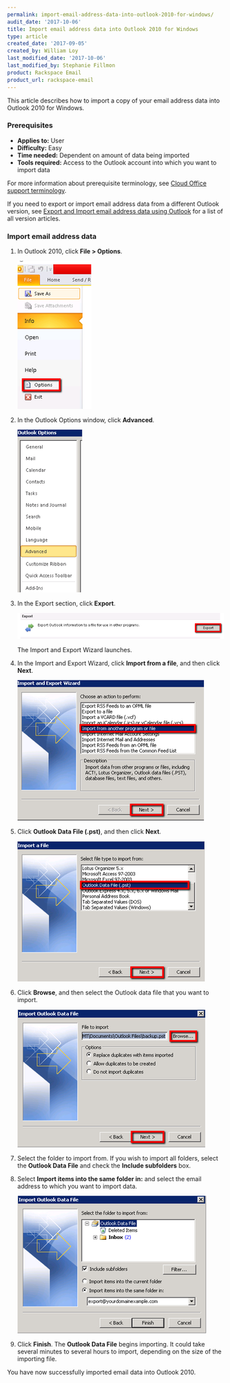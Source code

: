 ```yaml
---
permalink: import-email-address-data-into-outlook-2010-for-windows/
audit_date: '2017-10-06'
title: Import email address data into Outlook 2010 for Windows
type: article
created_date: '2017-09-05'
created_by: William Loy
last_modified_date: '2017-10-06'
last_modified_by: Stephanie Fillmon
product: Rackspace Email
product_url: rackspace-email
---
```


This article describes how to import a copy of your email address data into Outlook 2010 for Windows.

### Prerequisites

- **Applies to:** User
- **Difficulty:** Easy
- **Time needed:** Dependent on amount of data being imported
- **Tools required:**  Access to the Outlook account into which you want to import data

For more information about prerequisite terminology, see [Cloud Office support terminology](/support/how-to/cloud-office-support-terminology/).


If you need to export or import email address data from a different Outlook version, see [Export and Import email address data using Outlook](/support/how-to/export-and-import-email-address-data-using-outlook) for a list of all version articles.


### Import email address data

1. In Outlook 2010, click **File > Options**.

    ![](file_options2010.png)

2. In the Outlook Options window, click **Advanced**.

    ![](advanced2010.png)

3. In the Export section, click **Export**.

    ![](export2010.png)
    
    The Import and Export Wizard launches.

4. In the Import and Export Wizard, click **Import from a file**, and then click **Next**.

    ![](import_from_a_file2010.png)

5. Click **Outlook Data File (.pst)**, and then click **Next**.

    ![](outlook_data_file2010.png)

6. Click **Browse**, and then select the Outlook data file that you want to import.

    ![](browse2010.png)

7. Select the folder to import from. If you wish to import all folders, select the **Outlook Data File** and check the **Include subfolders** box. 

8. Select **Import items into the same folder in:** and select the email address to which you want to import data.

    ![](folder_to_import_from2010.png)

9. Click **Finish**. The **Outlook Data File** begins importing. It could take several minutes to several hours to import, depending on the size of the importing file.

You have now successfully imported email data into Outlook 2010.
